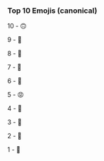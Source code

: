### Top 10 Emojis (canonical)

10 - 🙃

9 -  🤫

8 -  🙏
 
7 -  😤
 
6 -  🐸
 
5 -  😡
 
4 -  🤔
 
3 -  💃
  
2 -  🌝

1 -  🌚
